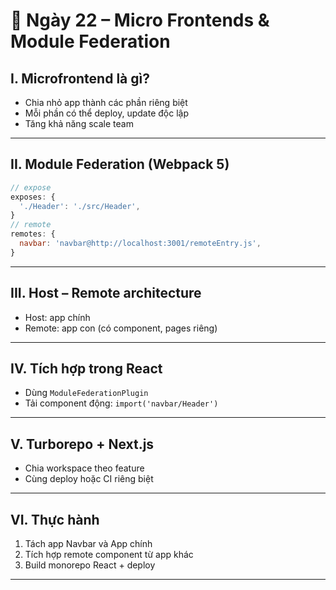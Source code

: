 
# 📘 Ngày 22 – Micro Frontends & Module Federation

## I. Microfrontend là gì?

- Chia nhỏ app thành các phần riêng biệt
- Mỗi phần có thể deploy, update độc lập
- Tăng khả năng scale team

---

## II. Module Federation (Webpack 5)

```js
// expose
exposes: {
  './Header': './src/Header',
}
// remote
remotes: {
  navbar: 'navbar@http://localhost:3001/remoteEntry.js',
}
```

---

## III. Host – Remote architecture

- Host: app chính
- Remote: app con (có component, pages riêng)

---

## IV. Tích hợp trong React

- Dùng `ModuleFederationPlugin`
- Tải component động: `import('navbar/Header')`

---

## V. Turborepo + Next.js

- Chia workspace theo feature
- Cùng deploy hoặc CI riêng biệt

---

## VI. Thực hành

1. Tách app Navbar và App chính
2. Tích hợp remote component từ app khác
3. Build monorepo React + deploy

---
